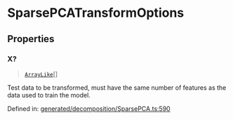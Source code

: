 # SparsePCATransformOptions

## Properties

### X?

> [`ArrayLike`](../types/ArrayLike.md)[]

Test data to be transformed, must have the same number of features as the data used to train the model.

Defined in:  [generated/decomposition/SparsePCA.ts:590](https://github.com/transitive-bullshit/scikit-learn-ts/blob/92ab806/packages/sklearn/src/generated/decomposition/SparsePCA.ts#L590)
